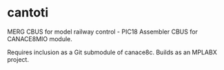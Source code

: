 # cantoti
MERG CBUS for model railway control - PIC18 Assembler CBUS for CANACE8MIO module.

Requires inclusion as a Git submodule of canace8c.
Builds as an MPLABX project.
